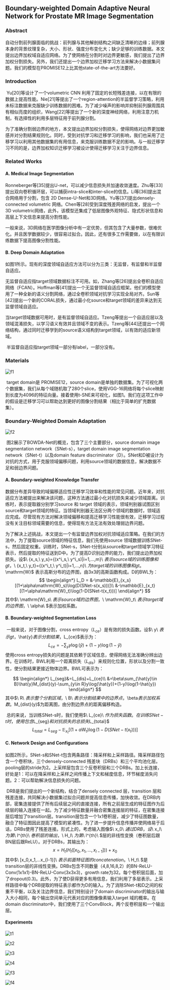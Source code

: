 ## Boundary-weighted Domain Adaptive Neural Network for Prostate MR Image Segmentation

### Abstract

​	自动分割前列腺面临的挑战：前列腺与其他解剖结构之间缺乏清晰的边缘；前列腺本身的背景纹理复杂，大小、形状、强度分布变化大；缺少足够的训练数据。本文提出边界加权域自适应网络。为了使网络在分割时对边界更敏感，我们提出了边界加权分割损失。另外，我们还提出一个边界加权迁移学习方法来解决小数据集问题。我们的模型在PROMISE12上比其他state-of-the-art方法要好。

### Introduction

​	Yu[20]等设计了一个volumetric CNN 利用了固定的长短残差连接，以在有限的数据上提高性能。Nie[21]等提出了一个region-attention的半监督学习策略，利用未标注数据来克服缺少训练数据的困难。为了减少噪声的影响并抑制前列腺周围具有相似亮度的组织，Wang[22]等提出了一个新的深度神经网络，利用注意力机制，有选择性的利用多层特征用于前列腺分割。

​	为了准确分割弱边界的地方，本文提出边界加权分割损失，使得网络对边界更加敏感并对分割结果规则化。同时，受到对抗学习和迁移学习的影响，我们也采用了迁移学习以利用其他数据集的有用信息，来克服训练数据不足的影响。与一般迁移学习不同的是，边界加权知识迁移学习被设计使得迁移学习关注于边界信息。

### Related Works

#### A. Medical Image Segmentation

​	Ronneberger等[35]提出U-net，可以减少信息损失并加速收敛速度。Zhu等[33]提出双向卷积循环层，可以捕获intra-slice和inter-slice的信息。Li等[36]提出混合网络用于分割，包含 2D Dense-U-Net和3D网络。Yu等[37]提出densely-connected volumetric 网络。Chen等[28]受到深度残差网络的启发，提出一个3D volumetric网络，此外，该模型还集成了低层图像外观特征、隐式形状信息和高层上下文信息来提高分割性能。

​	一般来说，3D网络在医学图像分析中有一定优势，但其包含了大量参数，很难优化。并且医学数据较少，很容易过拟合。因此，还有很多工作需要做，以在有限训练数据下提高图像分割性能。

#### B. Deep Domain Adaptation

​	如图1所示。现有的深度领域自适应方法可以分为三类：无监督，有监督和半监督自适应。

​	无监督自适应指target领域数据标注不可用。如，Zhang等[26]提出全卷积自适应网络（FCAN）。Hoffman等[41]提出一个无监督领域自适应框架。他们的模型使用了一种全新的语义分割网络，通过全卷积领域对抗学习实现全局对齐。Sun等[42]提出一个新的CORAL损失，通过最小化source和target领域的差异来达到无监督领域自适应。

​	当target领域数据可用时，是有监督领域自适应。Tzeng等提出一个自适应层以及领域混淆损失，以学习语义有效并且领域不变的表示。Tzeng等[44]还提出一个网络结构，通过同时迁移学到的source语义结构到target领域，以有效的适应新领域。

​	半监督自适应指target领域一部分有label，一部分没有。

### Materials

![f1](images\f1.png)

​	target domain是 PROMISE12，source domain是单独的数据集。为了可视化两个数据集，我们从每个域随机取了280个slice，使用VGG-16网络将每个slice映射到长度为4096的特征向量。接着使用t-SNE来可视化，如图1。我们在这项工作中的假设是迁移学习可以帮助达到更好的图像分割结果（相比于简单的扩充数据集）。

### Boundary-Weighted Domain Adaptation

![f2](images\f2.png)

​	图2展示了BOWDA-Net的概览，包含了三个主要部分，source domain image segmentation network（SNet-s），target domain image segmentation network（SNet-t）以及domain feature discriminator（D）。SNet和D被设计为对抗的方式，用于克服领域偏移问题，利用source领域的数据信息，解决数据不足和弱边界问题。

#### A. Boundary-weighted Knowledge Transfer

​	数据分布差异导致的域偏移适应性迁移学习效率和性能的常见问题。近年来，对抗适应方法被提出来解决该问题，这种方法通过最小化对抗损失来减少领域距离。训练时，表示提取器分别学习source 和 target 领域的表示，领域判别器试图区别source和target领域的特征。当领域判别器无法区分两个领域的数据时，领域适应完成。尽管现有方法对解决领域偏移和提高迁移学习性能很有效，迁移学习过程没有关注目标领域需要的信息，使得现有方法无法有效处理弱边界问题。

​	为了解决上述挑战，本文提出一个有监督边界加权对抗领域适应策略。在我们的方法中，为了提取source领域的特征信息，我们先使用source 领域数据训练SNet-s，然后固定权重。训练时，SNet-s，SNet-t分别从source和target领域学习特征表示，然后提取的特征送到D中。为了提高D识别边界的能力，我们提出边界加权损失。设$\ \{x_s,\ y_s\}=\{(x^i_s,\ y^i_s)|i=1,...,m\}\ $表示source域的训练图像和gt，$\ \{x_t,\ y_t\}=\{(x^i_t,\ y^i_t)|i=1,...,n\}\ $为target域的训练图像和gt。$\mathrm{W}$ 表示高斯分布的边界图，由3x3的高斯函数构成。D的BWL为：
$$
\begin{align*}
L_D = &-\mathbb{E}_{x_s}[(1+\alpha\mathrm{W}_s)\log(D(SNet-s(x_s)))]\\
&-\mathbb{E}_{x_t}[(1+\alpha\mathrm{W}_t)\log(1-D(SNet-t(x_t)))]
\end{align*}
$$
其中$\ \mathrm{W}_s\ $表示source域的边界图，$\ \mathrm{W}_t\ $表示target域的边界图，$\ \alpha\ $表示加权系数。

#### B. Boundary-weighted Segmentation Loss

​	一般来说，对于图像分割，cross entropy（$L_{ce}$）是有效的损失函数。设$\ y\ $表示gt，$\hat{y}$表示分割结果，$L_{ce}$表示为：
$$
L_{ce}=-\sum_yy\log(\hat{y})+(1-y)\log(1-\hat{y})
$$
使用cross entropy损失的问题是其依赖于区域信息，使得网络无法准确分辨出边界。在训练时，BWL利用一个距离损失（$L_{dis}$）来规则化位置，形状以及分割一致性，使分割结果更接近物体边界。BWL可表示为：


$$
\begin{align*}
L_{seg}&=L_{dis}+L_{ce}\\
&=\beta\sum_{\hat{y}\in B}\hat{y}M_{dist}(y)-\sum_{y\in R}y\log(\hat{y})+(1-y)\log(1-\hat{y})
\end{align*}
$$
其中$\ R\ $表示整个分割区域，$\ B\ $表示分割结果中的边界点，$\beta$表示加权系数。$M_{dist}(y)$为距离图，由分割边界点的距离偏移构造。

​	总的来说，当训练SNet-s时，我们使用$\ L_{ce}\ $作为损失函数。在训练SNet-t时，使用包含$L_{seg}$和对抗损失的总损失$L_{total}$
$$
L_{total} = L_{seg}-\mathbb{E}_{x_t}[(1+\alpha\mathrm{W}_t)\log(1-D(SNet-t(x_t)))]
$$

#### C. Network Design and Configurations

​	如图2所示，SNet-s和SNet-t包含两条路径：降采样和上采样路径。降采样路径包含一个卷积块，三个densely-connected 残差块（DRBs）和三个平均池化层。pooling层的stride为2。上采样层包含三个反卷积层和三个DRBs。加上长连接，好处是1：可以在降采样和上采样之间传播上下文和梯度信息，环节梯度消失问题。2：可以帮助解决信息损失的问题。

​	DRB是我们提出的一个新结构，结合了densely connected 层，transition 层和残差连接，共同解决小数据集过拟合问题并提高信息传播，加快收敛。在DRB内部，密集连接提供了所有后续层之间的直接连接，所有之前层生成的特征图作为后续层的输入连接在一起。为了减少特征数量并融合密集连接层的特征，在密集连接层后增加了transition层。transition层包含一个1x1卷积层，减少了特征图数量，融合了特征图因此提高了模型的紧凑性。为了进一步提升信息传播并使网络易于后话，DRBs使用了残差连接。形式上的，考虑输入图像$\ x_0\ $通过DRB，设$\ x_l\ $为第$\ l^{th}\ $巻积层的输出，$\ H_l\ $为第$\ l^{th}\ $层的非线性变换（巻积层后跟BN层后跟ReLU）。对于DRBs，其输出为：
$$
x = H_t(H_l([x_0,x_1,...,x_{l-1}]))+x_0
$$
其中$\ [x_0,x_1,...x_{l-1}]\ $表示前面特征图的concatenation。$\ H_t\ $是transition层的非线性变换。DRBs包含不同数量（4,8,16,8,2）的BN-ReLU-Conv(1x1x1)-BN-ReLU-Conv(3x3x3)，growth rate为32。每个卷积层后面，加了dropout(0.3)。此外，为了使D获得更多有用信息，我们利用了多层表示。上采样路径中每个DRB提取的特征表示都作为D的输入。为了消除SNet-t和D之间的权重不平衡，以及关注边界信息，我们特别设计了domain discriminator的输出与输入大小相同，每个输出空间单元代表对应的图像像素输入target 域的概率。在domain discriminator中，我们使用了三个ConvBlock，两个反卷积层和一个输出层。

#### Experiments

![t1](images\t1.png)

![t2](images\t2.png)

![t3](images\t3.png)

![t4](images\t4.png)

![f3](images\f3.png)

![f4](images\f4.png)